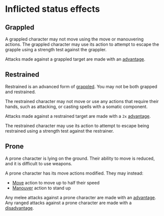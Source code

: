 # Inflicted status effects

## Grappled
A grappled character may not move using the move or manouvering actions.
The grappled character may use its action to attempt to escape the grapple using a strength test against the grappler.

Attacks made against a grappled target are made with an [advantage](rolls.md#Advantage).

## Restrained
Restrained is an advanced form of [grappled](#grappled). You may not be both grapped and restrained.

The restrained character may not move or use any actions that require their hands, such as attacking, or casting spells with a somatic component.

Attacks made against a restrained target are made with a `2x` [advantage](rolls.md#Advantage).

The restrained character may use its action to attempt to escape being restrained using a strength test against the restrainer.

## Prone
A prone character is lying on the ground. Their ability to move is reduced, and it is difficult to use weapons.

A prone character has its move actions modified. They may instead:
 - [Move](actions.md#Move) action to move up to half their speed
 - [Manouver](actions.md#Manouvering) action to stand up

Any melee attacks against a prone character are made with an [advantage](rolls.md#Advantage).
Any ranged attacks against a prone character are made with a [disadvantage](rolls.md#Disadvantage).
